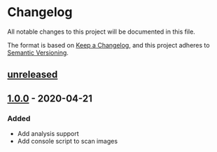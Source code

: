 # Changelog

All notable changes to this project will be documented in this file.

The format is based on [Keep a Changelog](https://keepachangelog.com/en/1.0.0/),
and this project adheres to [Semantic Versioning](https://semver.org/spec/v2.0.0.html).

## [unreleased]

## [1.0.0] - 2020-04-21

### Added

- Add analysis support
- Add console script to scan images

[unreleased]: https://github.com/william-Hill-Online/CCVS-API-Client/compare/v1.0.0...HEAD
[1.0.0]: https://github.com/william-Hill-Online/CCVS-API-Client/releases/tag/v1.0.0
